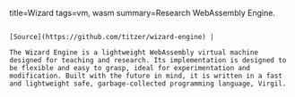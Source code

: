 title=Wizard
tags=vm, wasm
summary=Research WebAssembly Engine.
~~~~~~

[Source](https://github.com/titzer/wizard-engine) | 

The Wizard Engine is a lightweight WebAssembly virtual machine designed for teaching and research. Its implementation is designed to be flexible and easy to grasp, ideal for experimentation and modification. Built with the future in mind, it is written in a fast and lightweight safe, garbage-collected programming language, Virgil.

